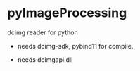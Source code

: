 # pyImageProcessing
dcimg reader for python

- needs dcimg-sdk, pybind11 for compile.

- needs dcimgapi.dll 
